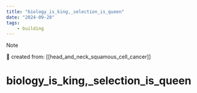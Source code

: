 ```yaml
---
title: "biology_is_king,_selection_is_queen"
date: "2024-09-28"
tags:
    - building
---
```


> [!NOTE]
> 🌱 created from: [[head_and_neck_squamous_cell_cancer]]

# biology_is_king,_selection_is_queen


